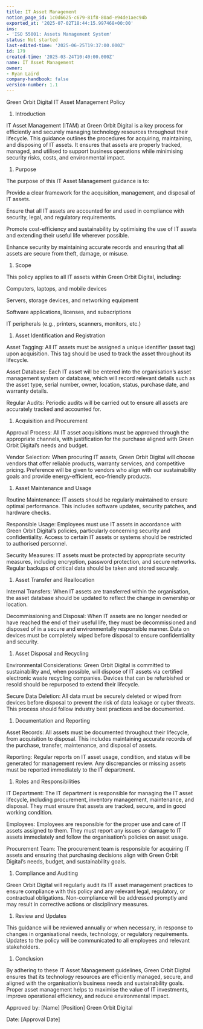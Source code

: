 ```yaml
---
title: IT Asset Management
notion_page_id: 1c0d6625-c679-81f8-80ad-e94de1aec94b
exported_at: '2025-07-02T18:44:15.997468+00:00'
ims:
- 'ISO 55001: Assets Management System'
status: Not started
last-edited-time: '2025-06-25T19:37:00.000Z'
id: 179
created-time: '2025-03-24T10:40:00.000Z'
name: IT Asset Management
owner:
- Ryan Laird
company-handbook: false
version-number: 1.1
---
```


Green Orbit Digital IT Asset Management Policy

1. Introduction

IT Asset Management (ITAM) at Green Orbit Digital is a key process for efficiently and securely managing technology resources throughout their lifecycle. This guidance outlines the procedures for acquiring, maintaining, and disposing of IT assets. It ensures that assets are properly tracked, managed, and utilised to support business operations while minimising security risks, costs, and environmental impact.

1. Purpose

The purpose of this IT Asset Management guidance is to:

Provide a clear framework for the acquisition, management, and disposal of IT assets.

Ensure that all IT assets are accounted for and used in compliance with security, legal, and regulatory requirements.

Promote cost-efficiency and sustainability by optimising the use of IT assets and extending their useful life wherever possible.

Enhance security by maintaining accurate records and ensuring that all assets are secure from theft, damage, or misuse.

1. Scope

This policy applies to all IT assets within Green Orbit Digital, including:

Computers, laptops, and mobile devices

Servers, storage devices, and networking equipment

Software applications, licenses, and subscriptions

IT peripherals (e.g., printers, scanners, monitors, etc.)

1. Asset Identification and Registration

Asset Tagging: All IT assets must be assigned a unique identifier (asset tag) upon acquisition. This tag should be used to track the asset throughout its lifecycle.

Asset Database: Each IT asset will be entered into the organisation’s asset management system or database, which will record relevant details such as the asset type, serial number, owner, location, status, purchase date, and warranty details.

Regular Audits: Periodic audits will be carried out to ensure all assets are accurately tracked and accounted for.

1. Acquisition and Procurement

Approval Process: All IT asset acquisitions must be approved through the appropriate channels, with justification for the purchase aligned with Green Orbit Digital’s needs and budget.

Vendor Selection: When procuring IT assets, Green Orbit Digital will choose vendors that offer reliable products, warranty services, and competitive pricing. Preference will be given to vendors who align with our sustainability goals and provide energy-efficient, eco-friendly products.

1. Asset Maintenance and Usage

Routine Maintenance: IT assets should be regularly maintained to ensure optimal performance. This includes software updates, security patches, and hardware checks.

Responsible Usage: Employees must use IT assets in accordance with Green Orbit Digital’s policies, particularly concerning security and confidentiality. Access to certain IT assets or systems should be restricted to authorised personnel.

Security Measures: IT assets must be protected by appropriate security measures, including encryption, password protection, and secure networks. Regular backups of critical data should be taken and stored securely.

1. Asset Transfer and Reallocation

Internal Transfers: When IT assets are transferred within the organisation, the asset database should be updated to reflect the change in ownership or location.

Decommissioning and Disposal: When IT assets are no longer needed or have reached the end of their useful life, they must be decommissioned and disposed of in a secure and environmentally responsible manner. Data on devices must be completely wiped before disposal to ensure confidentiality and security.

1. Asset Disposal and Recycling

Environmental Considerations: Green Orbit Digital is committed to sustainability and, when possible, will dispose of IT assets via certified electronic waste recycling companies. Devices that can be refurbished or resold should be repurposed to extend their lifecycle.

Secure Data Deletion: All data must be securely deleted or wiped from devices before disposal to prevent the risk of data leakage or cyber threats. This process should follow industry best practices and be documented.

1. Documentation and Reporting

Asset Records: All assets must be documented throughout their lifecycle, from acquisition to disposal. This includes maintaining accurate records of the purchase, transfer, maintenance, and disposal of assets.

Reporting: Regular reports on IT asset usage, condition, and status will be generated for management review. Any discrepancies or missing assets must be reported immediately to the IT department.

1. Roles and Responsibilities

IT Department: The IT department is responsible for managing the IT asset lifecycle, including procurement, inventory management, maintenance, and disposal. They must ensure that assets are tracked, secure, and in good working condition.

Employees: Employees are responsible for the proper use and care of IT assets assigned to them. They must report any issues or damage to IT assets immediately and follow the organisation’s policies on asset usage.

Procurement Team: The procurement team is responsible for acquiring IT assets and ensuring that purchasing decisions align with Green Orbit Digital’s needs, budget, and sustainability goals.

1. Compliance and Auditing

Green Orbit Digital will regularly audit its IT asset management practices to ensure compliance with this policy and any relevant legal, regulatory, or contractual obligations. Non-compliance will be addressed promptly and may result in corrective actions or disciplinary measures.

1. Review and Updates

This guidance will be reviewed annually or when necessary, in response to changes in organisational needs, technology, or regulatory requirements. Updates to the policy will be communicated to all employees and relevant stakeholders.

1. Conclusion

By adhering to these IT Asset Management guidelines, Green Orbit Digital ensures that its technology resources are efficiently managed, secure, and aligned with the organisation’s business needs and sustainability goals. Proper asset management helps to maximise the value of IT investments, improve operational efficiency, and reduce environmental impact.

Approved by:
[Name]
[Position]
Green Orbit Digital

Date:
[Approval Date]



